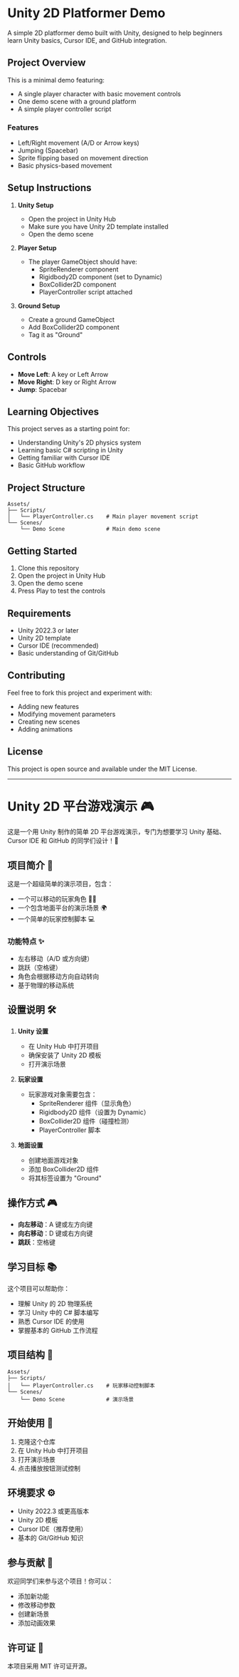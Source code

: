 # Unity 2D Platformer Demo

A simple 2D platformer demo built with Unity, designed to help beginners learn Unity basics, Cursor IDE, and GitHub integration.

## Project Overview

This is a minimal demo featuring:
- A single player character with basic movement controls
- One demo scene with a ground platform
- A simple player controller script

### Features
- Left/Right movement (A/D or Arrow keys)
- Jumping (Spacebar)
- Sprite flipping based on movement direction
- Basic physics-based movement

## Setup Instructions

1. **Unity Setup**
   - Open the project in Unity Hub
   - Make sure you have Unity 2D template installed
   - Open the demo scene

2. **Player Setup**
   - The player GameObject should have:
     - SpriteRenderer component
     - Rigidbody2D component (set to Dynamic)
     - BoxCollider2D component
     - PlayerController script attached

3. **Ground Setup**
   - Create a ground GameObject
   - Add BoxCollider2D component
   - Tag it as "Ground"

## Controls
- **Move Left**: A key or Left Arrow
- **Move Right**: D key or Right Arrow
- **Jump**: Spacebar

## Learning Objectives
This project serves as a starting point for:
- Understanding Unity's 2D physics system
- Learning basic C# scripting in Unity
- Getting familiar with Cursor IDE
- Basic GitHub workflow

## Project Structure
```
Assets/
├── Scripts/
│   └── PlayerController.cs    # Main player movement script
└── Scenes/
    └── Demo Scene             # Main demo scene
```

## Getting Started
1. Clone this repository
2. Open the project in Unity Hub
3. Open the demo scene
4. Press Play to test the controls

## Requirements
- Unity 2022.3 or later
- Unity 2D template
- Cursor IDE (recommended)
- Basic understanding of Git/GitHub

## Contributing
Feel free to fork this project and experiment with:
- Adding new features
- Modifying movement parameters
- Creating new scenes
- Adding animations

## License
This project is open source and available under the MIT License.

---

# Unity 2D 平台游戏演示 🎮

这是一个用 Unity 制作的简单 2D 平台游戏演示，专门为想要学习 Unity 基础、Cursor IDE 和 GitHub 的同学们设计！🚀

## 项目简介 🎯

这是一个超级简单的演示项目，包含：
- 一个可以移动的玩家角色 🧙‍♂️
- 一个包含地面平台的演示场景 🌍
- 一个简单的玩家控制脚本 💻

### 功能特点 ✨
- 左右移动（A/D 或方向键）
- 跳跃（空格键）
- 角色会根据移动方向自动转向
- 基于物理的移动系统

## 设置说明 🛠️

1. **Unity 设置**
   - 在 Unity Hub 中打开项目
   - 确保安装了 Unity 2D 模板
   - 打开演示场景

2. **玩家设置**
   - 玩家游戏对象需要包含：
     - SpriteRenderer 组件（显示角色）
     - Rigidbody2D 组件（设置为 Dynamic）
     - BoxCollider2D 组件（碰撞检测）
     - PlayerController 脚本

3. **地面设置**
   - 创建地面游戏对象
   - 添加 BoxCollider2D 组件
   - 将其标签设置为 "Ground"

## 操作方式 🎮
- **向左移动**：A 键或左方向键
- **向右移动**：D 键或右方向键
- **跳跃**：空格键

## 学习目标 📚
这个项目可以帮助你：
- 理解 Unity 的 2D 物理系统
- 学习 Unity 中的 C# 脚本编写
- 熟悉 Cursor IDE 的使用
- 掌握基本的 GitHub 工作流程

## 项目结构 📁
```
Assets/
├── Scripts/
│   └── PlayerController.cs    # 玩家移动控制脚本
└── Scenes/
    └── Demo Scene             # 演示场景
```

## 开始使用 🚀
1. 克隆这个仓库
2. 在 Unity Hub 中打开项目
3. 打开演示场景
4. 点击播放按钮测试控制

## 环境要求 ⚙️
- Unity 2022.3 或更高版本
- Unity 2D 模板
- Cursor IDE（推荐使用）
- 基本的 Git/GitHub 知识

## 参与贡献 🤝
欢迎同学们来参与这个项目！你可以：
- 添加新功能
- 修改移动参数
- 创建新场景
- 添加动画效果

## 许可证 🫡
本项目采用 MIT 许可证开源。



